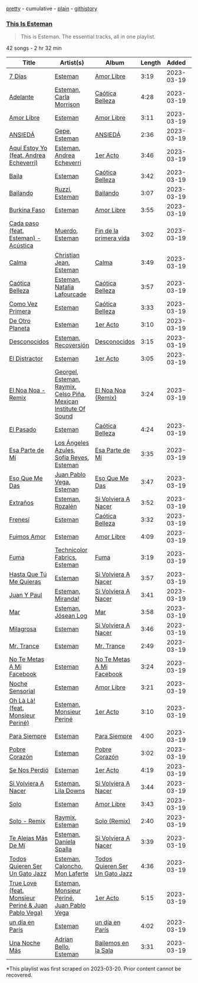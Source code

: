 [pretty](/playlists/pretty/37i9dQZF1DZ06evO2kr0HV.md) - cumulative - [plain](/playlists/plain/37i9dQZF1DZ06evO2kr0HV) - [githistory](https://github.githistory.xyz/mackorone/spotify-playlist-archive/blob/main/playlists/plain/37i9dQZF1DZ06evO2kr0HV)

### [This Is Esteman](https://open.spotify.com/playlist/37i9dQZF1DZ06evO2kr0HV)

> This is Esteman\. The essential tracks, all in one playlist.

42 songs - 2 hr 32 min

| Title | Artist(s) | Album | Length | Added | Removed |
|---|---|---|---|---|---|
| [7 Días](https://open.spotify.com/track/0iQ5TF0YYNCuDfUOZ0ASoD) | [Esteman](https://open.spotify.com/artist/3ZtIhDSOuRkpDyqjx53X1R) | [Amor Libre](https://open.spotify.com/album/3ZNcUIksSrVfc5Ow7f4J6F) | 3:19 | 2023-03-19 |  |
| [Adelante](https://open.spotify.com/track/1FgYBRmeJF5x1H1bBVTVKt) | [Esteman](https://open.spotify.com/artist/3ZtIhDSOuRkpDyqjx53X1R), [Carla Morrison](https://open.spotify.com/artist/0XK6kT7xcZAlcYrNjOgzJe) | [Caótica Belleza](https://open.spotify.com/album/7MVYNG79vMkMN7mxBNxYvS) | 4:28 | 2023-03-19 |  |
| [Amor Libre](https://open.spotify.com/track/52xzRsYHAGrKYuWte06LuM) | [Esteman](https://open.spotify.com/artist/3ZtIhDSOuRkpDyqjx53X1R) | [Amor Libre](https://open.spotify.com/album/3ZNcUIksSrVfc5Ow7f4J6F) | 3:11 | 2023-03-19 |  |
| [ANSIEDÁ](https://open.spotify.com/track/1U9EdGWeTlw1qoaJ0GoMxH) | [Gepe](https://open.spotify.com/artist/1fHGzTSloWCtrlKfbLNVhM), [Esteman](https://open.spotify.com/artist/3ZtIhDSOuRkpDyqjx53X1R) | [ANSIEDÁ](https://open.spotify.com/album/5RugI8qVcl0Fu1Xr2A2fWv) | 2:36 | 2023-03-19 |  |
| [Aquí Estoy Yo \(feat\. Andrea Echeverri\)](https://open.spotify.com/track/1zPWXY9AdwainCdOSkmSUP) | [Esteman](https://open.spotify.com/artist/3ZtIhDSOuRkpDyqjx53X1R), [Andrea Echeverri](https://open.spotify.com/artist/56WwKhBsxrWjpwXvJVLAjZ) | [1er Acto](https://open.spotify.com/album/0IJXSV29IDhE6cD5WUTSAH) | 3:46 | 2023-03-19 |  |
| [Baila](https://open.spotify.com/track/0kIPoNlimbRPn16NfQ7ggt) | [Esteman](https://open.spotify.com/artist/3ZtIhDSOuRkpDyqjx53X1R) | [Caótica Belleza](https://open.spotify.com/album/7MVYNG79vMkMN7mxBNxYvS) | 3:42 | 2023-03-19 |  |
| [Bailando](https://open.spotify.com/track/4U2ZR1idYA8HnS53apJTxN) | [Ruzzi](https://open.spotify.com/artist/1hjFlLW9xl3RCn7IWPSmxY), [Esteman](https://open.spotify.com/artist/3ZtIhDSOuRkpDyqjx53X1R) | [Bailando](https://open.spotify.com/album/2IhWrFHNfirViEtYfTm0VY) | 3:07 | 2023-03-19 |  |
| [Burkina Faso](https://open.spotify.com/track/0oYlFcq0DgLXMzzBSZuPfR) | [Esteman](https://open.spotify.com/artist/3ZtIhDSOuRkpDyqjx53X1R) | [Amor Libre](https://open.spotify.com/album/3ZNcUIksSrVfc5Ow7f4J6F) | 3:55 | 2023-03-19 |  |
| [Cada paso \(feat\. Esteman\) \- Acústica](https://open.spotify.com/track/7ywq7yAzasSDAt0tbUwO1S) | [Muerdo](https://open.spotify.com/artist/3Tn4gmQQde9am94ntk2NBq), [Esteman](https://open.spotify.com/artist/3ZtIhDSOuRkpDyqjx53X1R) | [Fin de la primera vida](https://open.spotify.com/album/49r4PlotqmoaXEeEM9j1ku) | 3:02 | 2023-03-19 |  |
| [Calma](https://open.spotify.com/track/1fh9WwWRte40WcRUs7RvnB) | [Christian Jean](https://open.spotify.com/artist/2Fmp7ynBi1C038SEpA4EOL), [Esteman](https://open.spotify.com/artist/3ZtIhDSOuRkpDyqjx53X1R) | [Calma](https://open.spotify.com/album/7GPwM4cF2MgkHVS3aR9M8B) | 3:49 | 2023-03-19 |  |
| [Caótica Belleza](https://open.spotify.com/track/2mb51571ds4q4XcOP23rF1) | [Esteman](https://open.spotify.com/artist/3ZtIhDSOuRkpDyqjx53X1R), [Natalia Lafourcade](https://open.spotify.com/artist/1hcdI2N1023RvSwLzTtdsp) | [Caótica Belleza](https://open.spotify.com/album/7MVYNG79vMkMN7mxBNxYvS) | 3:57 | 2023-03-19 |  |
| [Como Vez Primera](https://open.spotify.com/track/7akpZSIOBwaSDES0wS6ekC) | [Esteman](https://open.spotify.com/artist/3ZtIhDSOuRkpDyqjx53X1R) | [Caótica Belleza](https://open.spotify.com/album/7MVYNG79vMkMN7mxBNxYvS) | 3:33 | 2023-03-19 |  |
| [De Otro Planeta](https://open.spotify.com/track/15BmVmvT8ii39sqLZFbMtF) | [Esteman](https://open.spotify.com/artist/3ZtIhDSOuRkpDyqjx53X1R) | [1er Acto](https://open.spotify.com/album/0IJXSV29IDhE6cD5WUTSAH) | 3:10 | 2023-03-19 |  |
| [Desconocidos](https://open.spotify.com/track/2dyP9LDKtL2QpU7No6Zxri) | [Esteman](https://open.spotify.com/artist/3ZtIhDSOuRkpDyqjx53X1R), [Recoversión](https://open.spotify.com/artist/0NdB1t0K23mQgPxlAvqN1r) | [Desconocidos](https://open.spotify.com/album/24milmfp1Ttd2ZYjRjezWC) | 3:15 | 2023-03-19 |  |
| [El Distractor](https://open.spotify.com/track/1x13V3LdzMq8XYjty7HhnN) | [Esteman](https://open.spotify.com/artist/3ZtIhDSOuRkpDyqjx53X1R) | [1er Acto](https://open.spotify.com/album/0IJXSV29IDhE6cD5WUTSAH) | 3:05 | 2023-03-19 |  |
| [El Noa Noa \- Remix](https://open.spotify.com/track/6qLlx57PqwweZtEFtystTu) | [Georgel](https://open.spotify.com/artist/0K8M0RUbeMZscUCj1Mb24j), [Esteman](https://open.spotify.com/artist/3ZtIhDSOuRkpDyqjx53X1R), [Raymix](https://open.spotify.com/artist/0hHT2BH7XTm3ZdZb6CX064), [Celso Piña](https://open.spotify.com/artist/6PmfbeAL7jAauFPNyQ5UPi), [Mexican Institute Of Sound](https://open.spotify.com/artist/4TPTW3cTwUtiihgOMSQfmy) | [El Noa Noa \(Remix\)](https://open.spotify.com/album/6GKgeat1bQOZgkUok74F5Q) | 3:24 | 2023-03-19 |  |
| [El Pasado](https://open.spotify.com/track/5PRvX4Rtw01lwywwBiA05Q) | [Esteman](https://open.spotify.com/artist/3ZtIhDSOuRkpDyqjx53X1R) | [Caótica Belleza](https://open.spotify.com/album/7MVYNG79vMkMN7mxBNxYvS) | 4:24 | 2023-03-19 |  |
| [Esa Parte de Mí](https://open.spotify.com/track/5zE2XYc6zON8lIYgDi6ZvP) | [Los Ángeles Azules](https://open.spotify.com/artist/0ZCO8oVkMj897cKgFH7fRW), [Sofía Reyes](https://open.spotify.com/artist/0haZhu4fFKt0Ag94kZDiz2), [Esteman](https://open.spotify.com/artist/3ZtIhDSOuRkpDyqjx53X1R) | [Esa Parte de Mí](https://open.spotify.com/album/1fzcF6XsOj2O9UfxJm0LZd) | 3:35 | 2023-03-19 |  |
| [Eso Que Me Das](https://open.spotify.com/track/76Xv0phxmn6MyCxY3K00Wa) | [Juan Pablo Vega](https://open.spotify.com/artist/2PfyKA4qhjkxUVkerTCxz0), [Esteman](https://open.spotify.com/artist/3ZtIhDSOuRkpDyqjx53X1R) | [Eso Que Me Das](https://open.spotify.com/album/0WQ1ixBjLMPw4uK0vZnIh3) | 3:47 | 2023-03-19 |  |
| [Extraños](https://open.spotify.com/track/4ATNybPTNGnSm1L7S1Prhl) | [Esteman](https://open.spotify.com/artist/3ZtIhDSOuRkpDyqjx53X1R), [Rozalén](https://open.spotify.com/artist/5soMpG6E6oApEiCZgrWeVz) | [Si Volviera A Nacer](https://open.spotify.com/album/0rc8MShj37cLImmPbUt8Pq) | 3:52 | 2023-03-19 |  |
| [Frenesí](https://open.spotify.com/track/6xLUhTLKjdDrfbiTOonT6e) | [Esteman](https://open.spotify.com/artist/3ZtIhDSOuRkpDyqjx53X1R) | [Caótica Belleza](https://open.spotify.com/album/7MVYNG79vMkMN7mxBNxYvS) | 3:32 | 2023-03-19 |  |
| [Fuimos Amor](https://open.spotify.com/track/6wkPUUWrRhBUFAqC5UCcG4) | [Esteman](https://open.spotify.com/artist/3ZtIhDSOuRkpDyqjx53X1R) | [Amor Libre](https://open.spotify.com/album/3ZNcUIksSrVfc5Ow7f4J6F) | 4:09 | 2023-03-19 |  |
| [Fuma](https://open.spotify.com/track/256iSpPtbeB473PZ9gtlsL) | [Technicolor Fabrics](https://open.spotify.com/artist/2GtdjV9W8RmiI4W2AUl4Pl), [Esteman](https://open.spotify.com/artist/3ZtIhDSOuRkpDyqjx53X1R) | [Fuma](https://open.spotify.com/album/4hZ5N4HR23RStTtFKzvktM) | 3:19 | 2023-03-19 |  |
| [Hasta Que Tú Me Quieras](https://open.spotify.com/track/78PMNyj9nQ0GzWCgWLpWUr) | [Esteman](https://open.spotify.com/artist/3ZtIhDSOuRkpDyqjx53X1R) | [Si Volviera A Nacer](https://open.spotify.com/album/0rc8MShj37cLImmPbUt8Pq) | 3:57 | 2023-03-19 |  |
| [Juan Y Paul](https://open.spotify.com/track/1FUKWcdbjLj872lLhgdVeu) | [Esteman](https://open.spotify.com/artist/3ZtIhDSOuRkpDyqjx53X1R), [Miranda!](https://open.spotify.com/artist/2eEmsgWmUFMbtU7agJpnjY) | [Si Volviera A Nacer](https://open.spotify.com/album/0rc8MShj37cLImmPbUt8Pq) | 3:41 | 2023-03-19 |  |
| [Mar](https://open.spotify.com/track/4V2zyfggF3TXlihp7llTJm) | [Esteman](https://open.spotify.com/artist/3ZtIhDSOuRkpDyqjx53X1R), [Jósean Log](https://open.spotify.com/artist/1LMyTeRhjaitILs98h3MaF) | [Mar](https://open.spotify.com/album/0TIM64cPYNqIedeY5rNaG2) | 3:58 | 2023-03-19 |  |
| [Milagrosa](https://open.spotify.com/track/7i0IAeWI5SLPWtwCHiS9kD) | [Esteman](https://open.spotify.com/artist/3ZtIhDSOuRkpDyqjx53X1R) | [Si Volviera A Nacer](https://open.spotify.com/album/0rc8MShj37cLImmPbUt8Pq) | 3:46 | 2023-03-19 |  |
| [Mr\. Trance](https://open.spotify.com/track/3SLIDzhExrfsvH6sVosiwn) | [Esteman](https://open.spotify.com/artist/3ZtIhDSOuRkpDyqjx53X1R) | [Mr\. Trance](https://open.spotify.com/album/423Y3cGYNATghsTaXy43b0) | 2:49 | 2023-03-19 |  |
| [No Te Metas A Mi Facebook](https://open.spotify.com/track/6tUFAewWAb5OkcYiwzSdr0) | [Esteman](https://open.spotify.com/artist/3ZtIhDSOuRkpDyqjx53X1R) | [No Te Metas A Mi Facebook](https://open.spotify.com/album/6LFKWnhCAXntAHAvfPHAx0) | 3:24 | 2023-03-19 |  |
| [Noche Sensorial](https://open.spotify.com/track/3GezDPu1wDhp31VMqgGwox) | [Esteman](https://open.spotify.com/artist/3ZtIhDSOuRkpDyqjx53X1R) | [Amor Libre](https://open.spotify.com/album/3ZNcUIksSrVfc5Ow7f4J6F) | 3:21 | 2023-03-19 |  |
| [Oh Là Là! \(feat\. Monsieur Periné\)](https://open.spotify.com/track/6NSScsNHjXxGQ78Uhpbknd) | [Esteman](https://open.spotify.com/artist/3ZtIhDSOuRkpDyqjx53X1R), [Monsieur Periné](https://open.spotify.com/artist/36KsCCwgI0Dep97yVJWmkK) | [1er Acto](https://open.spotify.com/album/0IJXSV29IDhE6cD5WUTSAH) | 3:10 | 2023-03-19 |  |
| [Para Siempre](https://open.spotify.com/track/7jrVi2QpvDGgmPr72w5xWf) | [Esteman](https://open.spotify.com/artist/3ZtIhDSOuRkpDyqjx53X1R) | [Para Siempre](https://open.spotify.com/album/4hA1fpxVbsZYw8CsxDEjdI) | 4:00 | 2023-03-19 |  |
| [Pobre Corazón](https://open.spotify.com/track/1PphVMUfQYZlr9D0jAZ2IQ) | [Esteman](https://open.spotify.com/artist/3ZtIhDSOuRkpDyqjx53X1R) | [Pobre Corazón](https://open.spotify.com/album/3HDXUs5CkHgPUaC5yBQcFg) | 3:02 | 2023-03-19 |  |
| [Se Nos Perdió](https://open.spotify.com/track/64UtnXxfVtC0MjGt9wpJjs) | [Esteman](https://open.spotify.com/artist/3ZtIhDSOuRkpDyqjx53X1R) | [1er Acto](https://open.spotify.com/album/0IJXSV29IDhE6cD5WUTSAH) | 4:19 | 2023-03-19 |  |
| [Si Volviera A Nacer](https://open.spotify.com/track/6K7J8BsFt49NA2Hx35RI4v) | [Esteman](https://open.spotify.com/artist/3ZtIhDSOuRkpDyqjx53X1R), [Lila Downs](https://open.spotify.com/artist/3mXI2gpwWnNO9qbQG3n3EP) | [Si Volviera A Nacer](https://open.spotify.com/album/0rc8MShj37cLImmPbUt8Pq) | 3:44 | 2023-03-19 |  |
| [Solo](https://open.spotify.com/track/367p3heMzeLfeQtx2GufOn) | [Esteman](https://open.spotify.com/artist/3ZtIhDSOuRkpDyqjx53X1R) | [Amor Libre](https://open.spotify.com/album/3ZNcUIksSrVfc5Ow7f4J6F) | 3:43 | 2023-03-19 |  |
| [Solo \- Remix](https://open.spotify.com/track/0P4hFzJlR3ZMEXz92mrk1b) | [Raymix](https://open.spotify.com/artist/0hHT2BH7XTm3ZdZb6CX064), [Esteman](https://open.spotify.com/artist/3ZtIhDSOuRkpDyqjx53X1R) | [Solo \(Remix\)](https://open.spotify.com/album/0aEEuIWU7eZZdRk1cw5kYg) | 2:40 | 2023-03-19 |  |
| [Te Alejas Más De Mí](https://open.spotify.com/track/62xokumU0wMqOSsBuefhmB) | [Esteman](https://open.spotify.com/artist/3ZtIhDSOuRkpDyqjx53X1R), [Daniela Spalla](https://open.spotify.com/artist/2VSRhqonKsL7KRAIk8SMmt) | [Si Volviera A Nacer](https://open.spotify.com/album/0rc8MShj37cLImmPbUt8Pq) | 3:39 | 2023-03-19 |  |
| [Todos Quieren Ser Un Gato Jazz](https://open.spotify.com/track/7JFMaCszgik6Ay4WWeG1i3) | [Esteman](https://open.spotify.com/artist/3ZtIhDSOuRkpDyqjx53X1R), [Caloncho](https://open.spotify.com/artist/2z3KntXLyEF5Lvz1kpdBoA), [Mon Laferte](https://open.spotify.com/artist/4boI7bJtmB1L3b1cuL75Zr) | [Todos Quieren Ser Un Gato Jazz](https://open.spotify.com/album/2p5JOVWwNGDUOFsf6WKDRT) | 4:36 | 2023-03-19 |  |
| [True Love \(feat\. Monsieur Periné & Juan Pablo Vega\)](https://open.spotify.com/track/6eCWx3wt0NsvGNMRbWGPQT) | [Esteman](https://open.spotify.com/artist/3ZtIhDSOuRkpDyqjx53X1R), [Monsieur Periné](https://open.spotify.com/artist/36KsCCwgI0Dep97yVJWmkK), [Juan Pablo Vega](https://open.spotify.com/artist/2PfyKA4qhjkxUVkerTCxz0) | [1er Acto](https://open.spotify.com/album/0IJXSV29IDhE6cD5WUTSAH) | 5:15 | 2023-03-19 |  |
| [un día en París](https://open.spotify.com/track/4qGSb2elUwIqbe4Psomxxs) | [Esteman](https://open.spotify.com/artist/3ZtIhDSOuRkpDyqjx53X1R) | [un día en París](https://open.spotify.com/album/5yhz5asZRCa5dceBZBicmo) | 4:02 | 2023-03-19 |  |
| [Una Noche Más](https://open.spotify.com/track/42yqhdvpet3rMgwnfbibh8) | [Adrian Bello](https://open.spotify.com/artist/0ZwjmGhps2YvUMzB7ihFV8), [Esteman](https://open.spotify.com/artist/3ZtIhDSOuRkpDyqjx53X1R) | [Bailemos en la Sala](https://open.spotify.com/album/1AGFRwoIQhzXjkxAVEMn2W) | 3:31 | 2023-03-19 |  |

\*This playlist was first scraped on 2023-03-20. Prior content cannot be recovered.
